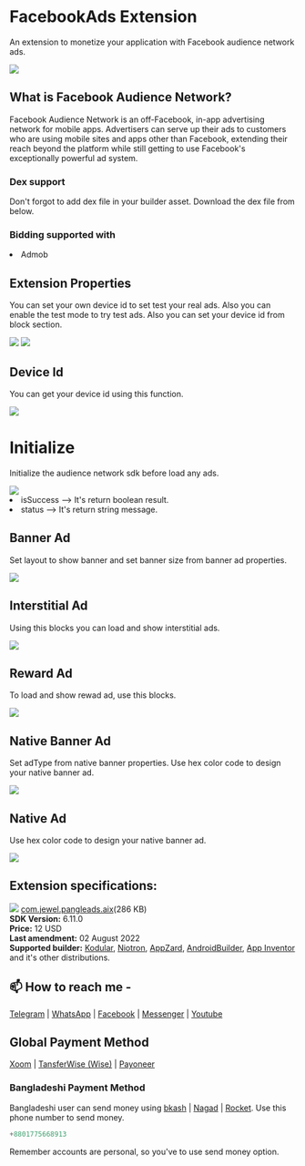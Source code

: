 # FacebookAds Extension
An extension to monetize your application with Facebook audience network ads.

<img src="https://github.com/jewelshkjony/FacebookAds/raw/main/images/audience-logo.png"/>

## What is Facebook Audience Network?
Facebook Audience Network is an off-Facebook, in-app advertising network for mobile apps. Advertisers can serve up their ads to customers who are using mobile sites and apps other than Facebook, extending their reach beyond the platform while still getting to use Facebook's exceptionally powerful ad system.

### Dex support
Don't forgot to add dex file in your builder asset. Download the dex file from below.

### Bidding supported with
<li> Admob

## Extension Properties
You can set your own device id to set test your real ads. Also you can enable the test mode to try test ads. Also you can set your device id from block section.

<img src="https://github.com/jewelshkjony/FacebookAds/raw/main/images/property-1.png"/>
<img src="https://github.com/jewelshkjony/FacebookAds/raw/main/images/property-2.png"/>

## Device Id
You can get your device id using this function.

<img src="https://github.com/jewelshkjony/FacebookAds/raw/main/images/device-id.png"/>

# Initialize
Initialize the audience network sdk before load any ads.

<img src="https://github.com/jewelshkjony/FacebookAds/raw/main/images/sdk-init.png"/>

<li> isSuccess --> It's return boolean result.
<li> status --> It's return string message.

## Banner Ad
Set layout to show banner and set banner size from banner ad properties.

<img src="https://github.com/jewelshkjony/FacebookAds/raw/main/images/Banner.png"/>

## Interstitial Ad
Using this blocks you can load and show interstitial ads.

<img src="https://github.com/jewelshkjony/FacebookAds/raw/main/images/Interstitial.png"/>

## Reward Ad
To load and show rewad ad, use this blocks.

<img src="https://github.com/jewelshkjony/FacebookAds/raw/main/images/Reward.png"/>

## Native Banner Ad
Set adType from native banner properties. Use hex color code to design your native banner ad.

<img src="https://github.com/jewelshkjony/FacebookAds/raw/main/images/NativeBanner.png"/>

## Native Ad
Use hex color code to design your native banner ad. 

<img src="https://github.com/jewelshkjony/FacebookAds/raw/main/images/Native.png"/>

## Extension specifications:
<img src="https://github.com/jewelshkjony/FacebookAds/raw/main/images/download.png"/> <a href="https://t.me/jewelshkjony/">com.jewel.pangleads.aix</a>(286 KB) \
<b>SDK Version:</b> 6.11.0\
<b>Price:</b> 12 USD\
<b>Last amendment:</b> 02 August 2022\
<b>Supported builder:</b> <a href="https://www.kodular.io/">Kodular</a>, <a href="https://niotron.com/">Niotron</a>, <a href="https://appzard.com/">AppZard</a>, <a href="https://androidbuilder.in/">AndroidBuilder</a>, <a href="http://ai2.appinventor.mit.edu/">App Inventor</a> and it's other distributions.

## 📫 How to reach me -

<a href="https://t.me/jewelshkjony">Telegram</a> | <a href="https://wa.me/8801775668913">WhatsApp</a> | <a href="https://fb.com/jewelshkjony">Facebook</a> | <a href="https://m.me/jewelshkjony">Messenger</a> | <a href="https://m.youtube.com/c/JewelShikderJony">Youtube</a>

## Global Payment Method
<a href="https://www.xoom.com/bangladesh/send-money">Xoom</a> | <a href="https://wise.com/">TansferWise (Wise)</a> | <a href="http://share.payoneer.com/nav/kJkLyppKLt-FTUg-P9xnUd76yT4iWQiym2irI42PLM7uQWXuVsWvSOABMvVykU5hbFiDGSULXNdI3-yRM7JVhA2">Payoneer</a>

### Bangladeshi Payment Method
Bangladeshi user can send money using <a href="https://bka.sh/next?c=signup&uuid=C1CC9JVT1">bkash</a> | <a href="https://play.google.com/store/apps/details?id=com.konasl.nagad">Nagad</a> | <a href="https://play.google.com/store/apps/details?id=com.dbbl.mbs.apps.main">Rocket</a>.
Use this phone number to send money.

````java
+8801775668913
````

Remember accounts are personal, so you've to use send money option.
